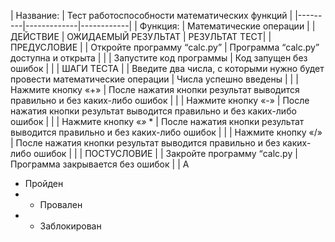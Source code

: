 | Название:  | Тест работоспособности математических функций |
|---------|-------------|------------|
| Функция:  | Математические операции |
| ДЕЙСТВИЕ  | ОЖИДАЕМЫЙ РЕЗУЛЬТАТ  | РЕЗУЛЬТАТ ТЕСТ|
| ПРЕДУСЛОВИЕ |
| Откройте программу “calc.py”  | Программа “calc.py” доступна и открыта |  |
| Запустите код программы  | Код запущен без ошибок |  |
| ШАГИ ТЕСТА |
| Введите два числа, с которыми нужно будет провести математические операции  | Числа успешно введены |  |
| Нажмите кнопку «+»  | После нажатия кнопки результат выводится правильно и без каких-либо ошибок |  |
| Нажмите кнопку «-»  | После нажатия кнопки результат выводится правильно и без каких-либо ошибок |  |
| Нажмите кнопку «*»* *  | После нажатия кнопки результат выводится правильно и без каких-либо ошибок |  |
| Нажмите кнопку «/»  | После нажатия кнопки результат выводится правильно и без каких-либо ошибок  |  |
| ПОСТУСЛОВИЕ |
| Закройте программу “calc.py  | Программа закрывается без ошибок  | |
А 
- Пройден 
- - Провален 
- - Заблокирован 
